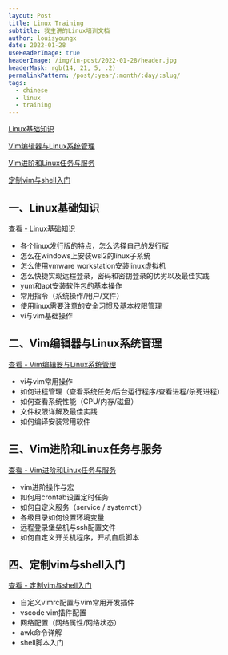 ```yaml
---
layout: Post
title: Linux Training
subtitle: 我主讲的Linux培训文档
author: louisyoungx
date: 2022-01-28
useHeaderImage: true
headerImage: /img/in-post/2022-01-28/header.jpg
headerMask: rgb(14, 21, 5, .2)
permalinkPattern: /post/:year/:month/:day/:slug/
tags:
  - chinese
  - linux
  - training
---
```


[Linux基础知识](https://rocke.top/post/2022/01/13/linux-training-1-linux-basics/)

[Vim编辑器与Linux系统管理](https://rocke.top/post/2022/01/20/linux-training-2-vim-editor-linux-system-administration/)

[Vim进阶和Linux任务与服务](https://rocke.top/post/2022/01/26/linux-training-3-vim-advanced-linux-tasks-services/)

[定制vim与shell入门](https://rocke.top/post/2022/01/27/linux-training-4-customizing-vim-getting-started-with-shell-programming/)

<!-- more -->

## 一、Linux基础知识

[查看 - Linux基础知识](/post/2022/01/13/linux-training-1-linux-basics/)

- 各个linux发行版的特点，怎么选择自己的发行版
- 怎么在windows上安装wsl2的linux子系统
- 怎么使用vmware workstation安装linux虚拟机
- 怎么快捷实现远程登录，密码和密钥登录的优劣以及最佳实践
- yum和apt安装软件包的基本操作
- 常用指令（系统操作/用户/文件）
- 使用linux需要注意的安全习惯及基本权限管理
- vi与vim基础操作

## 二、Vim编辑器与Linux系统管理

[查看 - Vim编辑器与Linux系统管理](/post/2022/01/20/linux-training-2-vim-editor-linux-system-administration/)

- vi与vim常用操作
- 如何进程管理（查看系统任务/后台运行程序/查看进程/杀死进程）
- 如何查看系统性能（CPU/内存/磁盘）
- 文件权限详解及最佳实践
- 如何编译安装常用软件

## 三、Vim进阶和Linux任务与服务

[查看 - Vim进阶和Linux任务与服务](/post/2022/01/26/linux-training-3-vim-advanced-linux-tasks-services/)

- vim进阶操作与宏
- 如何用crontab设置定时任务
- 如何自定义服务（service / systemctl）
- 各级目录如何设置环境变量
- 远程登录堡垒机与ssh配置文件
- 如何自定义开关机程序，开机自启脚本

## 四、定制vim与shell入门

[查看 - 定制vim与shell入门](/post/2022/01/27/linux-training-4-customizing-vim-getting-started-with-shell-programming/)

- 自定义vimrc配置与vim常用开发插件
- vscode vim插件配置
- 网络配置（网络属性/网络状态）
- awk命令详解
- shell脚本入门
